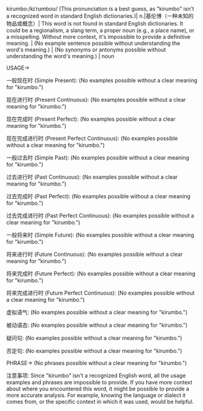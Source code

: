 kirumbo:/kɪˈrʊmboʊ/ (This pronunciation is a best guess, as "kirumbo" isn't a recognized word in standard English dictionaries.)| n.|基伦博（一种未知的物品或概念）|  This word is not found in standard English dictionaries.  It could be a regionalism, a slang term, a proper noun (e.g., a place name), or a misspelling.  Without more context, it's impossible to provide a definitive meaning. |  (No example sentence possible without understanding the word's meaning.) |  (No synonyms or antonyms possible without understanding the word's meaning.) | noun


USAGE->

一般现在时 (Simple Present):
(No examples possible without a clear meaning for "kirumbo.")


现在进行时 (Present Continuous):
(No examples possible without a clear meaning for "kirumbo.")


现在完成时 (Present Perfect):
(No examples possible without a clear meaning for "kirumbo.")


现在完成进行时 (Present Perfect Continuous):
(No examples possible without a clear meaning for "kirumbo.")


一般过去时 (Simple Past):
(No examples possible without a clear meaning for "kirumbo.")


过去进行时 (Past Continuous):
(No examples possible without a clear meaning for "kirumbo.")


过去完成时 (Past Perfect):
(No examples possible without a clear meaning for "kirumbo.")


过去完成进行时 (Past Perfect Continuous):
(No examples possible without a clear meaning for "kirumbo.")


一般将来时 (Simple Future):
(No examples possible without a clear meaning for "kirumbo.")


将来进行时 (Future Continuous):
(No examples possible without a clear meaning for "kirumbo.")


将来完成时 (Future Perfect):
(No examples possible without a clear meaning for "kirumbo.")


将来完成进行时 (Future Perfect Continuous):
(No examples possible without a clear meaning for "kirumbo.")


虚拟语气:
(No examples possible without a clear meaning for "kirumbo.")


被动语态:
(No examples possible without a clear meaning for "kirumbo.")


疑问句:
(No examples possible without a clear meaning for "kirumbo.")


否定句:
(No examples possible without a clear meaning for "kirumbo.")


PHRASE->
(No phrases possible without a clear meaning for "kirumbo.")


注意事项:  Since "kirumbo" isn't a recognized English word, all the usage examples and phrases are impossible to provide.  If you have more context about where you encountered this word, it might be possible to provide a more accurate analysis.  For example, knowing the language or dialect it comes from, or the specific context in which it was used, would be helpful.
